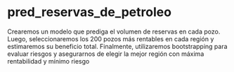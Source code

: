 # pred_reservas_de_petroleo
Crearemos un modelo que prediga el volumen de reservas en cada pozo. Luego, seleccionaremos los 200 pozos más rentables en cada región y estimaremos su beneficio total. Finalmente, utilizaremos bootstrapping para evaluar riesgos y asegurarnos de elegir la mejor región con máxima rentabilidad y mínimo riesgo

